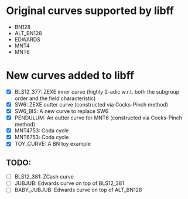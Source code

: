 # Original curves supported by libff
- BN128
- ALT_BN128
- EDWARDS
- MNT4
- MNT6

# New curves added to libff
- [x] BLS12_377: ZEXE inner curve (highly 2-adic w.r.t. both the subgroup order and the field characteristic)
- [x] SW6: ZEXE outter curve (constructed via Cocks-Pinch method)
- [x] SW6_BIS: A new curve to replace SW6
- [x] PENDULUM: An outter curve for MNT6 (constructed via Cocks-Pinch method)
- [x] MNT4753: Coda cycle
- [x] MNT6753: Coda cycle
- [x] TOY_CURVE: A BN toy example

## TODO:
- [ ] BLS12_381: ZCash curve
- [ ] JUBJUB: Edwards curve on top of BLS12_381
- [ ] BABY_JUBJUB: Edwards curve on top of ALT_BN128
